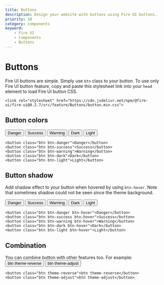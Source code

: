 ```yaml
---
title: Buttons
description: Design your website with buttons using Fire UI buttons.
priority: 10
category: components
keyword: 
    - Fire UI
    - Components
    - Buttons
---
```

# Buttons
Fire UI buttons are simple. Simply use `btn` class to your button. To use only Fire UI button feature, copy and paste this stylesheet link into your `head` element to load Fire UI button CSS.
```
<link rel="stylesheet" href="https://cdn.jsdelivr.net/npm/@fire-ui/fire-ui@0.2.7/src/feature/Buttons/button.min.css">
```
<div class="division">

## Button colors
<button class="btn btn-danger">Danger</button>
<button class="btn btn-success">Success</button>
<button class="btn btn-warning">Warning</button>
<button class="btn btn-dark">Dark</button>
<button class="btn btn-light">Light</button>

```
<button class="btn btn-danger">Danger</button>
<button class="btn btn-success">Success</button>
<button class="btn btn-warning">Warning</button>
<button class="btn btn-dark">Dark</button>
<button class="btn btn-light">Light</button>
```

</div>
<div class="division">

## Button shadow
Add shadow effect to your button when hovered by using `btn-hover`. Note that sometimes shadow could not be seen since the theme background.

<button class="btn btn-danger btn-hover">Danger</button>
<button class="btn btn-success btn-hover">Success</button>
<button class="btn btn-warning btn-hover">Warning</button>
<button class="btn btn-dark btn-hover">Dark</button>
<button class="btn btn-light btn-hover">Light</button>

```
<button class="btn btn-danger btn-hover">Danger</button>
<button class="btn btn-success btn-hover">Success</button>
<button class="btn btn-warning btn-hover">Warning</button>
<button class="btn btn-dark btn-hover">Dark</button>
<button class="btn btn-light btn-hover">Light</button>
```

</div>
<div class="division">

## Combination

You can combine button with other features too. For example:
<button class="btn theme-reverse">btn theme-reverse</button>
<button class="btn theme-adjust">btn theme-adjust</button>

```
<button class="btn theme-reverse">btn theme-reverse</button>
<button class="btn theme-adjust">btn theme-adjust</button>
```
</div>